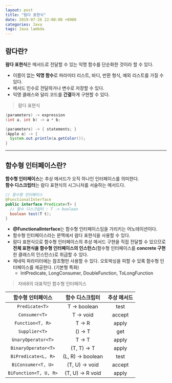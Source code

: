 ```yaml
---
layout: post
title: "람다 표현식"
date: 2019-07-26 22:00:00 +0900
categories: Java
tags: Java lambda
---
```


## 람다란?
**람다 표현식**은 메서드로 전달할 수 있는 익명 함수를 단순화한 것이라 할 수 있다.

- 이름이 없는 **익명 함수**로 파라미터 리스트, 바디, 반환 형식, 예외 리스트를 가질 수 있다.
- 메서드 인수로 전달하거나 변수로 저장할 수 있다.
- 익명 클래스와 달리 코드를 **간결**하게 구현할 수 있다.

> 람다 표현식

```java
(parameters) -> expression
(int a, int b) -> a * b;

(parameters) -> { statements; }
(Apple a) -> { 
  System.out.println(a.getColor());
}
```

------

## 함수형 인터페이스란?

**함수형 인터페이스**는 추상 메서드가 오직 하나인 인터페이스를 의미한다.  
**함수 디스크립터**는 람다 표현식의 시그니처를 서술하는 메서드다.

```java
// 함수형 인터페이스
@FunctionalInterface
public interface Predicate<T> {
  // 함수 디스크립터 : T -> boolean
  boolean test(T t);
}
```

- **@FunctionalInterface**는 함수형 인터페이스임을 가리키는 어노테이션이다.
- 함수형 인터페이스라는 문맥에서 람다 표현식을 사용할 수 있다.
- 람다 표현식으로 함수형 인터페이스의 추상 메서드 구현을 직접 전달할 수 있으므로 **전체 표현식을 함수형 인터페이스의 인스턴스**(함수형 인터페이스를 **concrete 구현**한 클래스의 인스턴스)로 취급할 수 있다.
- 제네릭 파라미터에는 참조형만 사용할 수 있다. 오토박싱을 피할 수 있록 함수형 인터페이스를 제공한다. (기본형 특화)
    - IntPredicate, LongConsumer, DoubleFunction<R>, ToLongFunction<T>

> 자바8의 대표적인 함수형 인터페이스

| 함수형 인터페이스 | 함수 디스크립터 | 추상 메서드 |
|:-----:|:---:|:---:|
| `Predicate<T>` | T -> boolean | test |
| `Consumer<T>` | T -> void | accept |
| `Function<T, R>` | T -> R | apply |
| `Supplier<T>` | () -> T | get |
| `UnaryOperator<T>` | T -> T | apply |
| `BinaryOperator<T>` | (T, T) -> T | apply |
| `BiPredicate<L, R>` | (L, R) -> boolean | test |
| `BiConsumer<T, U>` | (T, U) -> void | accept |
| `BiFunction<T, U, R>` | (T, U) -> R void | apply |
